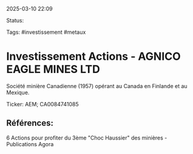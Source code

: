 
2025-03-10 22:09

Status:

Tags: #investissement  #metaux 


# Investissement Actions - AGNICO EAGLE MINES LTD

Société minière Canadienne (1957) opérant au Canada en Finlande et au Mexique.

Ticker: AEM; CA0084741085


## Références:

6 Actions pour profiter du 3ème "Choc Haussier" des minières - Publications Agora